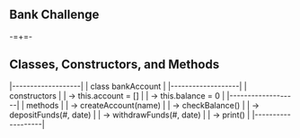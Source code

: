 Bank Challenge
--------------

-=+=-

Classes, Constructors, and Methods
----------------------------------

|-------------------|
| class bankAccount |
|-------------------|
| constructors      |
| -> this.account = [] |
| -> this.balance = 0 |
|-------------------|
| methods           |
| -> createAccount(name) |
| -> checkBalance() |
| -> depositFunds(#, date) |
| -> withdrawFunds(#, date) |
| -> print()        |
|-------------------|
